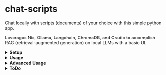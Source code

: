 # chat-scripts

Chat locally with scripts (documents) of your choice with this simple python app.

Leverages Nix, Ollama, Langchain, ChromaDB, and Gradio to accomplish RAG (retrieval-augmented generation) on local LLMs with a basic UI.

<details>
<summary><b>Setup</b></summary>
<b>Important: Must install Ollama and flake-enabled Nix before running anything.</b>

Start Ollama server (second command only needs to be run if dolphin-mistral has not already been installed):

    ollama serve
    ollama run dolphin-mistral

<i>Note: I recommend running Ollama as a system service to avoid needing to run 'ollama serve' every time I boot.</i>

An optional setup step is to manually create the directory:

    ~/.chat-script

With the subfolders:

    ~/.chat-script/embeddings
    ~/.chat-script/transcripts

This allows you to prepare your transcripts before installing anything, but the folder creation itself is done automatically by the first 'nix run' command in the 'Usage' section.
</details>

<details>
<summary><b>Usage</b></summary>
Before any context can be used by the LLM, these context "scripts" must be added to ~/.chat-script/transcripts

Executing the following will create this directory:

    nix run github:camdenboren/chat-script

Once you add your scripts, run the following to generate their associated embeddings:

    nix develop github:camdenboren/chat-script --command bash -c ./embeddings.py

Now, the nix run command can be rerun to run this app normally (no local install needed, though it may be convenient for dedicated servers, etc.).

Access app at link: http://127.0.0.1:7860/

<i>*Note: Ollama must be running in the background in order for the app to actually get a response- see <b>Setup</b> for commands. It's also worthwhile to make sure the LLM is running on your GPU, otherwise responses are unbearably slow</i>
</details>

<details>
<summary><b>Advanced Usage</b></summary>
To set 'share=True' in app.launch()

    git clone github:camdenboren/chat-script.git
    cd chat-script
    modify app.py to include 'share=True'
    nix run .
    curl {given CDN link}
    sudo cp frpc_platform_arch_v0.2  /nix/store/.../gradio
    sudo chmod +x frpc_platform_arch_v0.2

Efficiently grab Youtube video transcripts

    Use this link to put video transcripts in ./transcripts: https://youtubechanneltranscripts.com/
    copy video title from freetube into search bar there
    For transcripts, made it through the video: Worlds Hardest One Set Leg Workout (MUSCLE GROWTH FAST)
</details>

<details>
<summary><b>ToDo</b></summary>

- [ ] Move to a more customizable UI via either gradio.Interface(), gradio.Blocks(), or a different framework like streamlit or flask
- [ ] Add button to call embeddings()
- [ ] Add dropdown to select available Ollama LLMs
</details>
